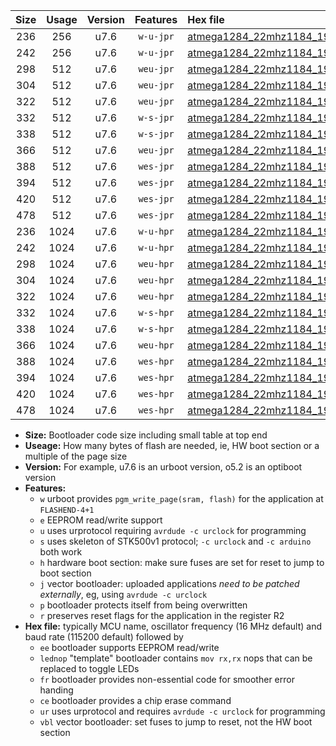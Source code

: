 |Size|Usage|Version|Features|Hex file|
|:-:|:-:|:-:|:-:|:--|
|236|256|u7.6|`w-u-jpr`|[atmega1284_22mhz1184_19200bps_ur_vbl.hex](https://raw.githubusercontent.com/stefanrueger/urboot/main/atmega1284_22mhz1184_19200bps_ur_vbl.hex)|
|242|256|u7.6|`w-u-jpr`|[atmega1284_22mhz1184_19200bps_lednop_ur_vbl.hex](https://raw.githubusercontent.com/stefanrueger/urboot/main/atmega1284_22mhz1184_19200bps_lednop_ur_vbl.hex)|
|298|512|u7.6|`weu-jpr`|[atmega1284_22mhz1184_19200bps_ee_ur_vbl.hex](https://raw.githubusercontent.com/stefanrueger/urboot/main/atmega1284_22mhz1184_19200bps_ee_ur_vbl.hex)|
|304|512|u7.6|`weu-jpr`|[atmega1284_22mhz1184_19200bps_ee_lednop_ur_vbl.hex](https://raw.githubusercontent.com/stefanrueger/urboot/main/atmega1284_22mhz1184_19200bps_ee_lednop_ur_vbl.hex)|
|322|512|u7.6|`weu-jpr`|[atmega1284_22mhz1184_19200bps_ee_lednop_fr_ur_vbl.hex](https://raw.githubusercontent.com/stefanrueger/urboot/main/atmega1284_22mhz1184_19200bps_ee_lednop_fr_ur_vbl.hex)|
|332|512|u7.6|`w-s-jpr`|[atmega1284_22mhz1184_19200bps_vbl.hex](https://raw.githubusercontent.com/stefanrueger/urboot/main/atmega1284_22mhz1184_19200bps_vbl.hex)|
|338|512|u7.6|`w-s-jpr`|[atmega1284_22mhz1184_19200bps_lednop_vbl.hex](https://raw.githubusercontent.com/stefanrueger/urboot/main/atmega1284_22mhz1184_19200bps_lednop_vbl.hex)|
|366|512|u7.6|`weu-jpr`|[atmega1284_22mhz1184_19200bps_ee_lednop_fr_ce_ur_vbl.hex](https://raw.githubusercontent.com/stefanrueger/urboot/main/atmega1284_22mhz1184_19200bps_ee_lednop_fr_ce_ur_vbl.hex)|
|388|512|u7.6|`wes-jpr`|[atmega1284_22mhz1184_19200bps_ee_vbl.hex](https://raw.githubusercontent.com/stefanrueger/urboot/main/atmega1284_22mhz1184_19200bps_ee_vbl.hex)|
|394|512|u7.6|`wes-jpr`|[atmega1284_22mhz1184_19200bps_ee_lednop_vbl.hex](https://raw.githubusercontent.com/stefanrueger/urboot/main/atmega1284_22mhz1184_19200bps_ee_lednop_vbl.hex)|
|420|512|u7.6|`wes-jpr`|[atmega1284_22mhz1184_19200bps_ee_lednop_fr_vbl.hex](https://raw.githubusercontent.com/stefanrueger/urboot/main/atmega1284_22mhz1184_19200bps_ee_lednop_fr_vbl.hex)|
|478|512|u7.6|`wes-jpr`|[atmega1284_22mhz1184_19200bps_ee_lednop_fr_ce_vbl.hex](https://raw.githubusercontent.com/stefanrueger/urboot/main/atmega1284_22mhz1184_19200bps_ee_lednop_fr_ce_vbl.hex)|
|236|1024|u7.6|`w-u-hpr`|[atmega1284_22mhz1184_19200bps_ur.hex](https://raw.githubusercontent.com/stefanrueger/urboot/main/atmega1284_22mhz1184_19200bps_ur.hex)|
|242|1024|u7.6|`w-u-hpr`|[atmega1284_22mhz1184_19200bps_lednop_ur.hex](https://raw.githubusercontent.com/stefanrueger/urboot/main/atmega1284_22mhz1184_19200bps_lednop_ur.hex)|
|298|1024|u7.6|`weu-hpr`|[atmega1284_22mhz1184_19200bps_ee_ur.hex](https://raw.githubusercontent.com/stefanrueger/urboot/main/atmega1284_22mhz1184_19200bps_ee_ur.hex)|
|304|1024|u7.6|`weu-hpr`|[atmega1284_22mhz1184_19200bps_ee_lednop_ur.hex](https://raw.githubusercontent.com/stefanrueger/urboot/main/atmega1284_22mhz1184_19200bps_ee_lednop_ur.hex)|
|322|1024|u7.6|`weu-hpr`|[atmega1284_22mhz1184_19200bps_ee_lednop_fr_ur.hex](https://raw.githubusercontent.com/stefanrueger/urboot/main/atmega1284_22mhz1184_19200bps_ee_lednop_fr_ur.hex)|
|332|1024|u7.6|`w-s-hpr`|[atmega1284_22mhz1184_19200bps.hex](https://raw.githubusercontent.com/stefanrueger/urboot/main/atmega1284_22mhz1184_19200bps.hex)|
|338|1024|u7.6|`w-s-hpr`|[atmega1284_22mhz1184_19200bps_lednop.hex](https://raw.githubusercontent.com/stefanrueger/urboot/main/atmega1284_22mhz1184_19200bps_lednop.hex)|
|366|1024|u7.6|`weu-hpr`|[atmega1284_22mhz1184_19200bps_ee_lednop_fr_ce_ur.hex](https://raw.githubusercontent.com/stefanrueger/urboot/main/atmega1284_22mhz1184_19200bps_ee_lednop_fr_ce_ur.hex)|
|388|1024|u7.6|`wes-hpr`|[atmega1284_22mhz1184_19200bps_ee.hex](https://raw.githubusercontent.com/stefanrueger/urboot/main/atmega1284_22mhz1184_19200bps_ee.hex)|
|394|1024|u7.6|`wes-hpr`|[atmega1284_22mhz1184_19200bps_ee_lednop.hex](https://raw.githubusercontent.com/stefanrueger/urboot/main/atmega1284_22mhz1184_19200bps_ee_lednop.hex)|
|420|1024|u7.6|`wes-hpr`|[atmega1284_22mhz1184_19200bps_ee_lednop_fr.hex](https://raw.githubusercontent.com/stefanrueger/urboot/main/atmega1284_22mhz1184_19200bps_ee_lednop_fr.hex)|
|478|1024|u7.6|`wes-hpr`|[atmega1284_22mhz1184_19200bps_ee_lednop_fr_ce.hex](https://raw.githubusercontent.com/stefanrueger/urboot/main/atmega1284_22mhz1184_19200bps_ee_lednop_fr_ce.hex)|

- **Size:** Bootloader code size including small table at top end
- **Useage:** How many bytes of flash are needed, ie, HW boot section or a multiple of the page size
- **Version:** For example, u7.6 is an urboot version, o5.2 is an optiboot version
- **Features:**
  + `w` urboot provides `pgm_write_page(sram, flash)` for the application at `FLASHEND-4+1`
  + `e` EEPROM read/write support
  + `u` uses urprotocol requiring `avrdude -c urclock` for programming
  + `s` uses skeleton of STK500v1 protocol; `-c urclock` and `-c arduino` both work
  + `h` hardware boot section: make sure fuses are set for reset to jump to boot section
  + `j` vector bootloader: uploaded applications *need to be patched externally*, eg, using `avrdude -c urclock`
  + `p` bootloader protects itself from being overwritten
  + `r` preserves reset flags for the application in the register R2
- **Hex file:** typically MCU name, oscillator frequency (16 MHz default) and baud rate (115200 default) followed by
  + `ee` bootloader supports EEPROM read/write
  + `lednop` "template" bootloader contains `mov rx,rx` nops that can be replaced to toggle LEDs
  + `fr` bootloader provides non-essential code for smoother error handing
  + `ce` bootloader provides a chip erase command
  + `ur` uses urprotocol and requires `avrdude -c urclock` for programming
  + `vbl` vector bootloader: set fuses to jump to reset, not the HW boot section
